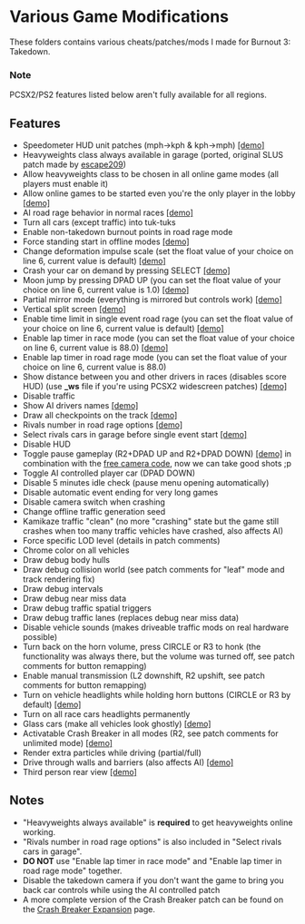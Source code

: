 # Various Game Modifications

These folders contains various cheats/patches/mods I made for Burnout 3: Takedown.

### Note
PCSX2/PS2 features listed below aren't fully available for all regions.

## Features
- Speedometer HUD unit patches (mph->kph & kph->mph) [\[demo\]](https://i.imgur.com/PbpCkr6.png)
- Heavyweights class always available in garage (ported, original SLUS patch made by [escape209](https://github.com/escape209))
- Allow heavyweights class to be chosen in all online game modes (all players must enable it)
- Allow online games to be started even you're the only player in the lobby  [\[demo\]](https://i.imgur.com/H1bmaBl.mp4)
- AI road rage behavior in normal races [\[demo\]](https://i.imgur.com/RLtPeuw.mp4)
- Turn all cars (except traffic) into tuk-tuks
- Enable non-takedown burnout points in road rage mode
- Force standing start in offline modes [\[demo\]](https://i.imgur.com/ZGCcGan.mp4)
- Change deformation impulse scale (set the float value of your choice on line 6, current value is default) [\[demo\]](https://i.imgur.com/iG091lm.png)
- Crash your car on demand by pressing SELECT [\[demo\]](https://i.imgur.com/3JVfbuU.mp4)
- Moon jump by pressing DPAD UP (you can set the float value of your choice on line 6, current value is 1.0) [\[demo\]](https://i.imgur.com/zzAqRfu.mp4)
- Partial mirror mode (everything is mirrored but controls work) [\[demo\]](https://i.imgur.com/WlghMuC.mp4)
- Vertical split screen [\[demo\]](https://i.imgur.com/5crTbar.png)
- Enable time limit in single event road rage (you can set the float value of your choice on line 6, current value is default) [\[demo\]](https://i.imgur.com/5uQTYw4.mp4)
- Enable lap timer in race mode (you can set the float value of your choice on line 6, current value is 88.0) [\[demo\]](https://i.imgur.com/zP0iQnc.png)
- Enable lap timer in road rage mode (you can set the float value of your choice on line 6, current value is 88.0)
- Show distance between you and other drivers in races (disables score HUD) (use **_ws** file if you're using PCSX2 widescreen patches) [\[demo\]](https://i.imgur.com/qws0uEH.mp4)
- Disable traffic
- Show AI drivers names [\[demo\]](https://i.imgur.com/RwdDiob.jpg)
- Draw all checkpoints on the track [\[demo\]](https://i.imgur.com/n1puKRi.jpg)
- Rivals number in road rage options [\[demo\]](https://i.imgur.com/IUVA81H.png)
- Select rivals cars in garage before single event start [\[demo\]](https://i.imgur.com/2w6035K.mp4)
- Disable HUD
- Toggle pause gameplay (R2+DPAD UP and R2+DPAD DOWN) [\[demo\]](https://i.imgur.com/6swIHzt.mp4) in combination with the [free camera code](https://tcrf.net/Burnout_3:_Takedown#Camera_Modes), now we can take good shots ;p
- Toggle AI controlled player car (DPAD DOWN)
- Disable 5 minutes idle check (pause menu opening automatically)
- Disable automatic event ending for very long games
- Disable camera switch when crashing
- Change offline traffic generation seed
- Kamikaze traffic "clean" (no more "crashing" state but the game still crashes when too many traffic vehicles have crashed, also affects AI)
- Force specific LOD level (details in patch comments)
- Chrome color on all vehicles
- Draw debug body hulls
- Draw debug collision world (see patch comments for "leaf" mode and track rendering fix)
- Draw debug intervals
- Draw debug near miss data
- Draw debug traffic spatial triggers
- Draw debug traffic lanes (replaces debug near miss data)
- Disable vehicle sounds (makes driveable traffic mods on real hardware possible)
- Turn back on the horn volume, press CIRCLE or R3 to honk (the functionality was always there, but the volume was turned off, see patch comments for button remapping)
- Enable manual transmission (L2 downshift, R2 upshift, see patch comments for button remapping)
- Turn on vehicle headlights while holding horn buttons (CIRCLE or R3 by default) [\[demo\]](https://i.imgur.com/U87YRuD.mp4)
- Turn on all race cars headlights permanently
- Glass cars (make all vehicles look ghostly) [\[demo\]](https://i.imgur.com/LVm50S9.png)
- Activatable Crash Breaker in all modes (R2, see patch comments for unlimited mode) [\[demo\]](https://i.imgur.com/PzgJJgr.mp4)
- Render extra particles while driving (partial/full)
- Drive through walls and barriers (also affects AI) [\[demo\]](https://i.imgur.com/peiNZ08.mp4)
- Third person rear view [\[demo\]](https://i.imgur.com/Rl2KQRy.mp4)

## Notes
- "Heavyweights always available" is **required** to get heavyweights online working.
- "Rivals number in road rage options" is also included in "Select rivals cars in garage".
- **DO NOT** use "Enable lap timer in race mode" and "Enable lap timer in road rage mode" together.
- Disable the takedown camera if you don't want the game to bring you back car controls while using the AI controlled patch
- A more complete version of the Crash Breaker patch can be found on the [Crash Breaker Expansion](https://github.com/Nahelam/PS2-Game-Mods/tree/main/Burnout%203%20Takedown/Crash%20Breaker%20Expansion) page. 
